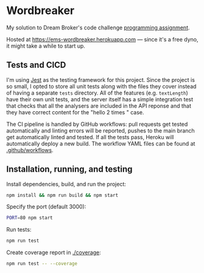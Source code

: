 # Wordbreaker

My solution to Dream Broker's code challenge [programming assignment](https://challenge.dreambroker.jobs/245768c7-b82f-4a77-abbc-d1214acf7163).

Hosted at https://ems-wordbreaker.herokuapp.com — since it's a free dyno, it might take a while to start up.

## Tests and CICD

I'm using [Jest](https://jestjs.io) as the testing framework for this project. Since the project is so small, I opted to store all unit tests along with the files they cover instead of having a separate `tests` directory. All of the features (e.g. `textLength`) have their own unit tests, and the server itself has a simple integration test that checks that all the analysers are included in the API reponse and that they have correct content for the "hello 2 times  " case.

The CI pipeline is handled by GitHub workflows: pull requests get tested automatically and linting errors will be reported, pushes to the main branch get automatically linted and tested. If all the tests pass, Heroku will automatically deploy a new build. The workflow YAML files can be found at [.github/workflows](.github/workflows).

## Installation, running, and testing

Install dependencies, build, and run the project:
```bash
npm install && npm run build && npm start
```

Specify the port (default 3000):
```bash
PORT=80 npm start
```

Run tests:
```bash
npm run test
```

Create coverage report in [./coverage](./coverage):
```bash
npm run test -- --coverage
```